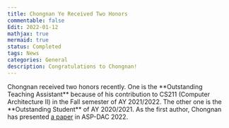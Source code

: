 ```yaml
---
title: Chongnan Ye Received Two Honors
commentable: false
Edit: 2022-01-12
mathjax: true
mermaid: true
status: Completed
tags: News
categories: General 
description: Congratulations to Chongnan!
---
```


<p>Chongnan received two honors recently. One is the **Outstanding Teaching Assistant** because of his contribution to CS211 (Computer Architecture II) in the Fall semester of AY 2021/2022. The other one is the **Outstanding Student** of AY 2020/2021. As the first author, Chongnan has presented <a href="https://tsys.jp/aspdac/2022/program/program_abst.html#3D-2" target="_blank">a paper</a> in ASP-DAC 2022.</p>

